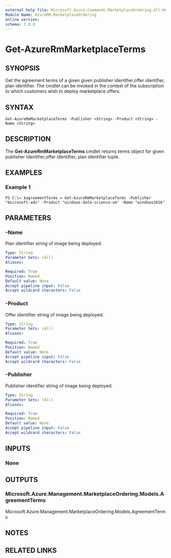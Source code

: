 ```yaml
---
external help file: Microsoft.Azure.Commands.MarketplaceOrdering.dll-Help.xml
Module Name: AzureRM.MarketplaceOrdering
online version: 
schema: 2.0.0
---
```


# Get-AzureRmMarketplaceTerms

## SYNOPSIS
Get the agreement terms of a given given publisher identifier,offer identifier, plan identifier. The cmdlet can be invoked in the context of the subscription to which customers wish to deploy marketplace offers.

## SYNTAX

```
Get-AzureRmMarketplaceTerms -Publisher <String> -Product <String> -Name <String>
```

## DESCRIPTION
The **Get-AzureRmMarketplaceTerms** cmdlet returns terms object for given publisher identifier,offer identifier, plan identifier tuple.

## EXAMPLES

### Example 1
```
PS C:\> $agreementTerms = Get-AzureRmMarketplaceTerms -Publisher "microsoft-ads" -Product "windows-data-science-vm" -Name "windows2016"
```

## PARAMETERS

### -Name
Plan identifier string of image being deployed.

```yaml
Type: String
Parameter Sets: (All)
Aliases: 

Required: True
Position: Named
Default value: None
Accept pipeline input: False
Accept wildcard characters: False
```

### -Product
Offer identifier string of image being deployed.

```yaml
Type: String
Parameter Sets: (All)
Aliases: 

Required: True
Position: Named
Default value: None
Accept pipeline input: False
Accept wildcard characters: False
```

### -Publisher
Publisher identifier string of image being deployed.

```yaml
Type: String
Parameter Sets: (All)
Aliases: 

Required: True
Position: Named
Default value: None
Accept pipeline input: False
Accept wildcard characters: False
```

## INPUTS

### None


## OUTPUTS

### Microsoft.Azure.Management.MarketplaceOrdering.Models.AgreementTerms
Microsoft.Azure.Management.MarketplaceOrdering.Models.AgreementTerms


## NOTES

## RELATED LINKS

